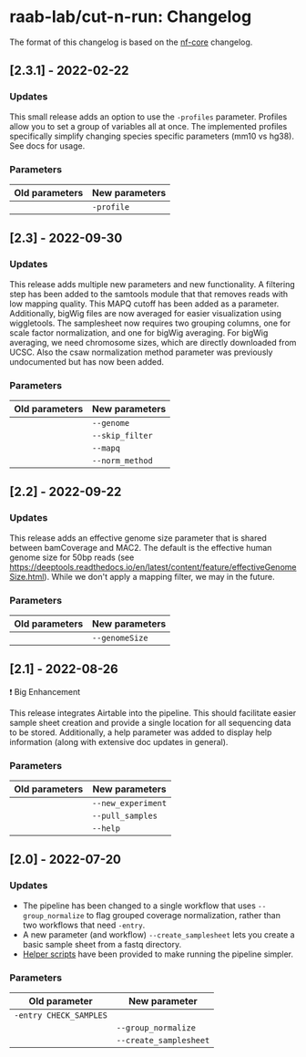 raab-lab/cut-n-run: Changelog
==============================

The format of this changelog is based on the [nf-core](https://github.com/nf-core/rnaseq/blob/master/CHANGELOG.md) changelog.

## [2.3.1] - 2022-02-22

### Updates

This small release adds an option to use the `-profiles` parameter. Profiles allow you to set a group of variables all at once.
The implemented profiles specifically simplify changing species specific parameters (mm10 vs hg38). See docs for usage.

### Parameters

| Old parameters         | New parameters         |
| ---------------------- | ---------------------- |
|                        | `-profile`	          |


## [2.3] - 2022-09-30

### Updates

This release adds multiple new parameters and new functionality. A filtering step has been added to the samtools module that that removes reads with low mapping quality. This MAPQ cutoff has been added as a parameter. Additionally, bigWig files are now averaged for easier visualization using wiggletools. The samplesheet now requires two grouping columns, one for scale factor normalization, and one for bigWig averaging. For bigWig averaging, we need chromosome sizes, which are directly downloaded from UCSC. Also the csaw normalization method parameter was previously undocumented but has now been added.

### Parameters

| Old parameters         | New parameters         |
| ---------------------- | ---------------------- |
|                        | `--genome`	          |
|                        | `--skip_filter`        |
|                        | `--mapq`	          |
|                        | `--norm_method`        |

## [2.2] - 2022-09-22

### Updates

This release adds an effective genome size parameter that is shared between bamCoverage and MAC2. The default is the effective human genome size for 50bp reads (see https://deeptools.readthedocs.io/en/latest/content/feature/effectiveGenomeSize.html). While we don't apply a mapping filter, we may in the future.

### Parameters

| Old parameters         | New parameters         |
| ---------------------- | ---------------------- |
|                        | `--genomeSize`         |

## [2.1] - 2022-08-26

:exclamation: Big Enhancement

This release integrates Airtable into the pipeline. This should facilitate easier sample sheet creation and provide a single location for all sequencing data to be stored. Additionally, a help parameter was added to display help information (along with extensive doc updates in general).

### Parameters

| Old parameters         | New parameters         |
| ---------------------- | ---------------------- |
|                        | `--new_experiment`     |
|                        | `--pull_samples`	  |
|                        | `--help`	 	  |

## [2.0] - 2022-07-20

### Updates

- The pipeline has been changed to a single workflow that uses `--group_normalize` to flag grouped coverage normalization, rather than two workflows that need `-entry`.
- A new parameter (and workflow) `--create_samplesheet` lets you create a basic sample sheet from a fastq directory.
- [Helper scripts](/helper) have been provided to make running the pipeline simpler.

### Parameters

| Old parameter          | New parameter          |
| ---------------------- | ---------------------- |
| `-entry CHECK_SAMPLES` |                        |
|                        | `--group_normalize`    |
|                        | `--create_samplesheet` |
